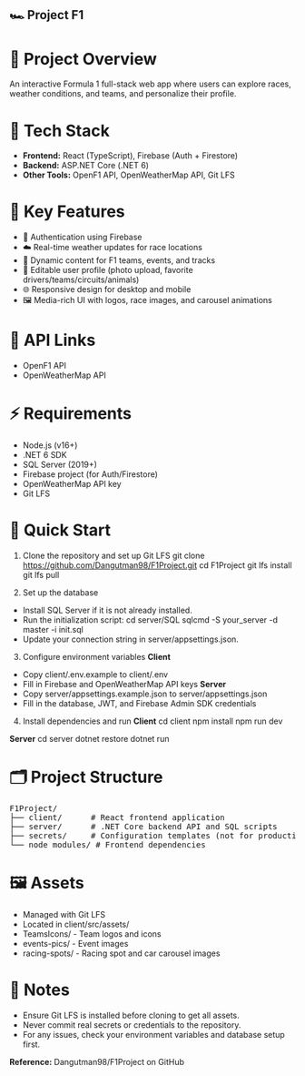 ## 🏎️ Project F1

# 📝 Project Overview
An interactive Formula 1 full-stack web app where users can explore races, weather conditions, and teams, and personalize their profile.

# 🔧 Tech Stack
- **Frontend:** React (TypeScript), Firebase (Auth + Firestore)
- **Backend:** ASP.NET Core (.NET 6)
- **Other Tools:** OpenF1 API, OpenWeatherMap API, Git LFS

# 🧩 Key Features
- 🔐 Authentication using Firebase
- ☁️ Real-time weather updates for race locations
- 🏁 Dynamic content for F1 teams, events, and tracks
- 👤 Editable user profile (photo upload, favorite drivers/teams/circuits/animals)
- 🌐 Responsive design for desktop and mobile
- 🖼️ Media-rich UI with logos, race images, and carousel animations
  
# 🔗 API Links
- OpenF1 API
- OpenWeatherMap API

# ⚡ Requirements
- Node.js (v16+)
- .NET 6 SDK
- SQL Server (2019+)
- Firebase project (for Auth/Firestore)
- OpenWeatherMap API key
- Git LFS

# 🚀 Quick Start
1. Clone the repository and set up Git LFS
    git clone https://github.com/Dangutman98/F1Project.git
    cd F1Project
    git lfs install
    git lfs pull

2. Set up the database
- Install SQL Server if it is not already installed.
- Run the initialization script:
    cd server/SQL
    sqlcmd -S your_server -d master -i init.sql
- Update your connection string in server/appsettings.json.

3. Configure environment variables
**Client**
- Copy client/.env.example to client/.env
- Fill in Firebase and OpenWeatherMap API keys
**Server**
- Copy server/appsettings.example.json to server/appsettings.json
- Fill in the database, JWT, and Firebase Admin SDK credentials
  
4. Install dependencies and run
**Client**
cd client
npm install
npm run dev

**Server**
cd server
dotnet restore
dotnet run

# 🗂️ Project Structure
<pre>
F1Project/
├── client/      # React frontend application
├── server/      # .NET Core backend API and SQL scripts
├── secrets/     # Configuration templates (not for production)
└── node_modules/ # Frontend dependencies
</pre>

# 🖼️ Assets
- Managed with Git LFS
- Located in client/src/assets/
- TeamsIcons/ - Team logos and icons
- events-pics/ - Event images
- racing-spots/ - Racing spot and car carousel images

# 📝 Notes
- Ensure Git LFS is installed before cloning to get all assets.
- Never commit real secrets or credentials to the repository.
- For any issues, check your environment variables and database setup first.

**Reference:**
Dangutman98/F1Project on GitHub
